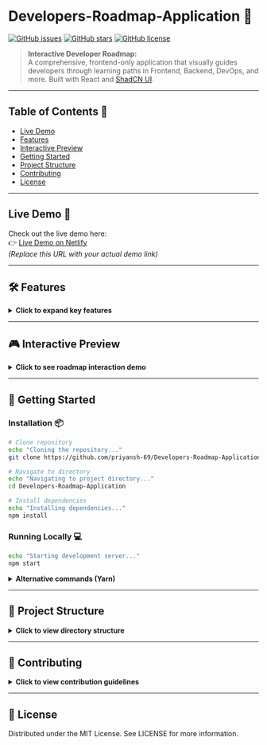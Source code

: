 # Developers-Roadmap-Application 🌟

[![GitHub issues](https://img.shields.io/github/issues/priyansh-69/Developers-Roadmap-Application)](https://github.com/priyansh-69/Developers-Roadmap-Application/issues)
[![GitHub stars](https://img.shields.io/github/stars/priyansh-69/Developers-Roadmap-Application)](https://github.com/priyansh-69/Developers-Roadmap-Application/stargazers)
[![GitHub license](https://img.shields.io/github/license/priyansh-69/Developers-Roadmap-Application)](https://github.com/priyansh-69/Developers-Roadmap-Application/blob/main/LICENSE)

> **Interactive Developer Roadmap:**  
> A comprehensive, frontend-only application that visually guides developers through learning paths in Frontend, Backend, DevOps, and more. Built with React and [ShadCN UI](https://ui.shadcn.com/).

---

## Table of Contents 💑

- [Live Demo](#live-demo)
- [Features](#-features)
- [Interactive Preview](#-interactive-preview)
- [Getting Started](#-getting-started)
- [Project Structure](#-project-structure)
- [Contributing](#-contributing)
- [License](#-license)

---

## Live Demo 🚀

Check out the live demo here:  
👉 [Live Demo on Netlify](https://developers-roadmap-demo.netlify.app/)  
*(Replace this URL with your actual demo link)*

---

## 🛠 Features

<details>
  <summary><b>Click to expand key features</b></summary>

### Interactive Roadmap Cards 🃏
- Expand/collapse learning paths
- Progress tracking indicators
- Resource links embedded in cards

### Theme System 🌃
- Instant dark/light mode toggle
- System preference detection
- Smooth transition animations

### Enhanced UX 🔍
- Instant search filtering
- Mobile-first responsive design
- Keyboard navigation support

### Tech Stack 💻
- React + TypeScript
- ShadCN UI components
- CSS Variables for theming
</details>

---

## 🎮 Interactive Preview

<details>
  <summary><strong>Click to see roadmap interaction demo</strong></summary>
  
  ![Roadmap Demo](./assets/roadmap-demo.gif)  
  *Replace with your actual demo GIF*
  
  ### Interaction Guide
  - **Click cards** to expand/collapse
  - **Drag** to scroll horizontally
  - **Type** in search bar to filter
  - **Click sun/moon** to toggle theme
</details>

---

## 🚦 Getting Started

### Installation 📦

```bash
# Clone repository
echo "Cloning the repository..."
git clone https://github.com/priyansh-69/Developers-Roadmap-Application.git

# Navigate to directory
echo "Navigating to project directory..."
cd Developers-Roadmap-Application

# Install dependencies
echo "Installing dependencies..."
npm install
```

### Running Locally 💻

```bash
echo "Starting development server..."
npm start
```

<details> <summary><b>Alternative commands (Yarn)</b></summary>

```bash
echo "Installing dependencies using Yarn..."
yarn

echo "Starting server using Yarn..."
yarn start
```
</details>

---

## 📁 Project Structure
<details> <summary><b>Click to view directory structure</b></summary>

```
├── public/
│   └── index.html
├── src/
│   ├── assets/               # Media files
│   ├── components/           # Reusable components
│   ├── data/                 # JSON data files
│   ├── styles/               # Global CSS
│   ├── App.tsx               # Root component
│   └── index.tsx             # Entry point
├── .gitignore
├── package.json
└── README.md
```
</details>

---

## 🤝 Contributing
<details> <summary><b>Click to view contribution guidelines</b></summary>

### Fork the repository

### Create your feature branch:
```bash
echo "Creating new feature branch..."
git checkout -b feature/AmazingFeature
```

### Commit changes:
```bash
echo "Committing changes..."
git commit -m 'Add some AmazingFeature'
```

### Push to branch:
```bash
echo "Pushing to repository..."
git push origin feature/AmazingFeature
```

### Open a Pull Request

</details>

---

## 📝 License
Distributed under the MIT License. See LICENSE for more information.
